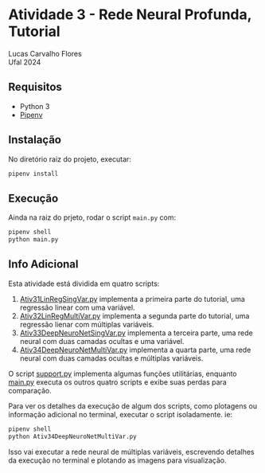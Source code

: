 # Atividade 3 - Rede Neural Profunda, Tutorial

Lucas Carvalho Flores  
Ufal 2024


## Requisitos

* Python 3
* [Pipenv](https://pipenv.pypa.io/en/latest/)


## Instalação

No diretório raiz do projeto, executar:
```bash
pipenv install
```

## Execução

Ainda na raiz do prjeto, rodar o script `main.py` com:
```bash
pipenv shell
python main.py
```


## Info Adicional

Esta atividade está dividida em quatro scripts:

1. [Ativ31LinRegSingVar.py](Ativ31LinRegSingVar.py) implementa a primeira parte do tutorial, uma regressão linear com uma variável.
2. [Ativ32LinRegMultiVar.py](Ativ32LinRegMultiVar.py) implementa a segunda parte do tutorial, uma regressão lienar com múltiplas variáveis.
3. [Ativ33DeepNeuroNetSingVar.py](Ativ33DeepNeuroNetSingVar.py) implementa a terceira parte, uma rede neural com duas camadas ocultas e uma variável.
4. [Ativ34DeepNeuroNetMultiVar.py](Ativ34DeepNeuroNetMultiVar.py) implementa a quarta parte, uma rede neural com duas camadas ocultas e múltiplas variáveis.

O script [support.py](support.py) implementa algumas funções utilitárias, enquanto [main.py](main.py) executa os outros quatro scripts e exibe suas perdas para comparação.

Para ver os detalhes da execução de algum dos scripts, como plotagens ou informação adicional no terminal, executar o script isoladamente. ie:
```bash
pipenv shell
python Ativ34DeepNeuroNetMultiVar.py
```
Isso vai executar a rede neural de múltiplas variáveis, escrevendo detalhes da execução no terminal e plotando as imagens para visualização.